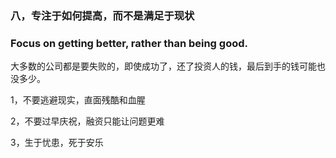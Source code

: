 ### 八，专注于如何提高，而不是满足于现状

### Focus on getting better, rather than being good.

大多数的公司都是要失败的，即使成功了，还了投资人的钱，最后到手的钱可能也没多少。

1，不要逃避现实，直面残酷和血腥

2，不要过早庆祝，融资只能让问题更难

3，生于忧患，死于安乐
